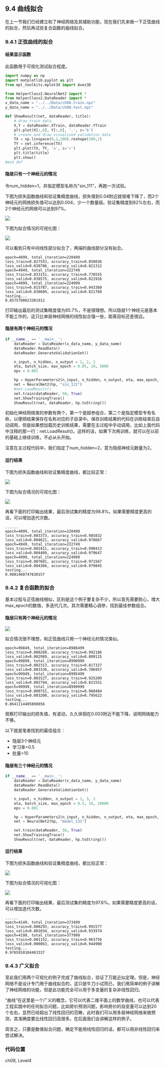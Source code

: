 <!--Copyright © Microsoft Corporation. All rights reserved.
  适用于[License](https://github.com/Microsoft/ai-edu/blob/master/LICENSE.md)版权许可-->

## 9.4 曲线拟合

在上一节我们已经建立和了神经网络及其辅助功能，现在我们先来做一下正弦曲线的拟合，然后再试验复合函数的曲线拟合。

### 9.4.1 正弦曲线的拟合
#### 结果显示函数

此函数用于可视化测试拟合程度。

```Python
import numpy as np
import matplotlib.pyplot as plt
from mpl_toolkits.mplot3d import Axes3D

from HelperClass2.NeuralNet2 import *
from HelperClass2.DataReader import *
x_data_name = "../../Data/ch08.train.npz"
y_data_name = "../../Data/ch08.test.npz"

def ShowResult(net, dataReader, title):
    # draw train data
    X,Y = dataReader.XTrain, dataReader.YTrain
    plt.plot(X[:,0], Y[:,0], '.', c='b')
    # create and draw visualized validation data
    TX = np.linspace(0,1,100).reshape(100,1)
    TY = net.inference(TX)
    plt.plot(TX, TY, 'x', c='r')
    plt.title(title)
    plt.show()
#end def
```

#### 隐层只有一个神经元的情况

令num_hidden=1，并指定模型名称为"sin_111"，再跑一次试验。

下图为损失函数曲线和验证集精度曲线，损失值到0.04附近就很难下降了，而2个神经元的网络损失值可以达到0.004，少一个数量级。验证集精度到82%左右，而2个神经元的网络可以达到97%。

<img src="../Images/9/sin_loss_1n.png" />

下图为拟合情况的可视化图：

<img src="../Images/9/sin_result_1n.png" ch="560" />

可以看到只有中间线性部分拟合了，两端的曲线部分没有拟合。

```
epoch=4899, total_iteration=220499
loss_train=0.027553, accuracy_train=0.850036
loss_valid=0.038706, accuracy_valid=0.821312
epoch=4949, total_iteration=222749
loss_train=0.033151, accuracy_train=0.778555
loss_valid=0.038575, accuracy_valid=0.821916
epoch=4999, total_iteration=224999
loss_train=0.015787, accuracy_train=0.943360
loss_valid=0.038609, accuracy_valid=0.821760
testing...
0.8575700023301912
```

打印输出最后的测试集精度值为85.7%，不是很理想。所以隐层1个神经元是基本不能工作的，这只比单层神经网络的线性拟合强一些，距离目标还差很远。

#### 隐层有两个神经元的情况

```Python
if __name__ == '__main__':
    dataReader = DataReader(x_data_name, y_data_name)
    dataReader.ReadData()
    dataReader.GenerateValidationSet()

    n_input, n_hidden, n_output = 1, 2, 1
    eta, batch_size, max_epoch = 0.05, 10, 5000
    eps = 0.001

    hp = HyperParameters2(n_input, n_hidden, n_output, eta, max_epoch, batch_size, eps, NetType.Fitting, InitialMethod.Xavier)
    net = NeuralNet2(hp, "sin_121")
    #net.LoadResult()
    net.train(dataReader, 50, True)
    net.ShowTrainingTrace()
    ShowResult(net, dataReader, hp.toString())
```

初始化神经网络类的参数有两个，第一个是超参组合，第二个是指定模型专有名称，以便把结果保存在名称对应的子目录中。保存训练结果的代码在训练结束后自动调用，但是如果想加载历史训练结果，需要在主过程中手动调用，比如上面代码中注释的那一行：net.LoadResult()。这样的话，如果下次再训练，就可以在以前的基础上继续训练，不必从头开始。

注意在主过程代码中，我们指定了num_hidden=2，意为隐层神经元数量为2。

#### 运行结果

下图为损失函数曲线和验证集精度曲线，都比较正常：

<img src="../Images/9/sin_loss_2n.png" />

下图为拟合情况的可视化图：

<img src="../Images/9/sin_result_2n.png" ch="560" />

再看下面的打印输出结果，最后测试集的精度为98.8%。如果需要精度更高的话，可以增加迭代次数。

```
......
epoch=4899, total_iteration=220499
loss_train=0.003373, accuracy_train=0.985832
loss_valid=0.004621, accuracy_valid=0.978667
epoch=4949, total_iteration=222749
loss_train=0.002411, accuracy_train=0.990413
loss_valid=0.004409, accuracy_valid=0.979647
epoch=4999, total_iteration=224999
loss_train=0.007681, accuracy_train=0.971567
loss_valid=0.004366, accuracy_valid=0.979845
testing...
0.9881468747638157
```

### 9.4.2 复合函数的拟合

基本过程与正弦曲线相似，区别是这个例子要复杂不少，所以首先需要耐心，增大max_epoch的数值，多迭代几次。其次需要精心调参，找到最佳参数组合。

#### 隐层只有两个神经元的情况

<img src="../Images/9/complex_result_2n.png" ch="560" />

拟合情况很不理想，和正弦曲线只用一个神经元的情况类似。

```
epoch=99849, total_iteration=8986499
loss_train=0.000260, accuracy_train=0.992186
loss_valid=0.002989, accuracy_valid=0.809115
epoch=99899, total_iteration=8990999
loss_train=0.002313, accuracy_train=0.817327
loss_valid=0.003336, accuracy_valid=0.786957
epoch=99949, total_iteration=8995499
loss_train=0.001527, accuracy_train=0.925209
loss_valid=0.002794, accuracy_valid=0.821551
epoch=99999, total_iteration=8999999
loss_train=0.000751, accuracy_train=0.968484
loss_valid=0.003200, accuracy_valid=0.795622
testing...
0.8641114405898856
```

观察打印输出的损失值，有波动，久久徘徊在0.003附近不能下降，说明网络能力不够。

以下就是笔者找到的最佳组合：
- 隐层3个神经元
- 学习率=0.5
- 批量=10

#### 隐层有三个神经元的情况

```Python
if __name__ == '__main__':
    dataReader = DataReader(x_data_name, y_data_name)
    dataReader.ReadData()
    dataReader.GenerateValidationSet()

    n_input, n_hidden, n_output = 1, 3, 1
    eta, batch_size, max_epoch = 0.5, 10, 10000
    eps = 0.001

    hp = HyperParameters2(n_input, n_hidden, n_output, eta, max_epoch, batch_size, eps, NetType.Fitting, InitialMethod.Xavier)
    net = NeuralNet2(hp, "model_131")

    net.train(dataReader, 50, True)
    net.ShowTrainingTrace()
    ShowResult(net, dataReader, hp.toString())
```

#### 运行结果

下图为损失函数曲线和验证集精度曲线，都比较正常：

<img src="../Images/9/complex_loss_3n.png" />

下图为拟合情况的可视化图：

<img src="../Images/9/complex_result_3n.png" ch="560" />

再看下面的打印输出结果，最后测试集的精度为97.6%。如果需要精度更高的话，可以增加迭代次数。

```
......
epoch=4149, total_iteration=373499
loss_train=0.000293, accuracy_train=0.991577
loss_valid=0.001034, accuracy_valid=0.933974
epoch=4199, total_iteration=377999
loss_train=0.001152, accuracy_train=0.963756
loss_valid=0.000863, accuracy_valid=0.944908
testing...
0.9765910104463337
```
### 9.4.3 广义拟合

至此我们用两个可视化的例子完成了曲线拟合，验证了万能近似定理。但是，神经网络不是设计专门用于曲线拟合的，这只是牛刀小试而已，我们用简单的例子讲解了神经网络的功能，但是此功能完全可以用于多变量的复杂非线性回归。

“曲线”在这里是一个广义的概念，它可以代表二维平面上的数学曲线，也可以代表工程实践中的任何拟合问题，比如房价预测问题，影响房价的自变量可以达到20个左右，显然已经超出了线性回归的范畴，此时我们可以用多层神经网络来做预测，其准确度要比线性回归高很多。在后面我们会讲解这样的例子。

简言之，只要是数值拟合问题，确定不能用线性回归的话，都可以用非线性回归来尝试解决。

### 代码位置

ch09, Level4
